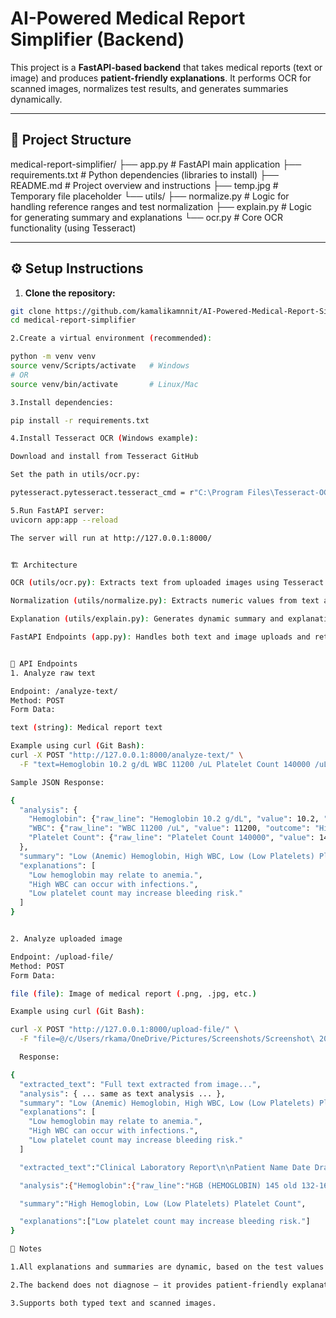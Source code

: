 # AI-Powered Medical Report Simplifier (Backend)

This project is a **FastAPI-based backend** that takes medical reports (text or image) and produces **patient-friendly explanations**. It performs OCR for scanned images, normalizes test results, and generates summaries dynamically.

---

## 📂 Project Structure

medical-report-simplifier/
├── app.py                     # FastAPI main application
├── requirements.txt           # Python dependencies (libraries to install)
├── README.md                  # Project overview and instructions
├── temp.jpg                   # Temporary file placeholder
└── utils/
    ├── normalize.py           # Logic for handling reference ranges and test normalization
    ├── explain.py             # Logic for generating summary and explanations
    └── ocr.py                 # Core OCR functionality (using Tesseract)


---

## ⚙️ Setup Instructions

1. **Clone the repository:**
```bash
git clone https://github.com/kamalikamnnit/AI-Powered-Medical-Report-Simplifier.git
cd medical-report-simplifier

2.Create a virtual environment (recommended):

python -m venv venv
source venv/Scripts/activate   # Windows
# OR
source venv/bin/activate       # Linux/Mac

3.Install dependencies:

pip install -r requirements.txt

4.Install Tesseract OCR (Windows example):

Download and install from Tesseract GitHub

Set the path in utils/ocr.py:

pytesseract.pytesseract.tesseract_cmd = r"C:\Program Files\Tesseract-OCR\tesseract.exe"

5.Run FastAPI server:
uvicorn app:app --reload

The server will run at http://127.0.0.1:8000/


🏗️ Architecture

OCR (utils/ocr.py): Extracts text from uploaded images using Tesseract.

Normalization (utils/normalize.py): Extracts numeric values from text and interprets them using reference ranges.

Explanation (utils/explain.py): Generates dynamic summary and explanations based on abnormal test results.

FastAPI Endpoints (app.py): Handles both text and image uploads and returns JSON output.


🚀 API Endpoints
1. Analyze raw text

Endpoint: /analyze-text/
Method: POST
Form Data:

text (string): Medical report text

Example using curl (Git Bash):
curl -X POST "http://127.0.0.1:8000/analyze-text/" \
  -F "text=Hemoglobin 10.2 g/dL WBC 11200 /uL Platelet Count 140000 /uL"

Sample JSON Response:

{
  "analysis": {
    "Hemoglobin": {"raw_line": "Hemoglobin 10.2 g/dL", "value": 10.2, "outcome": "Low (Anemic)"},
    "WBC": {"raw_line": "WBC 11200 /uL", "value": 11200, "outcome": "High"},
    "Platelet Count": {"raw_line": "Platelet Count 140000", "value": 140000, "outcome": "Low (Low Platelets)"}
  },
  "summary": "Low (Anemic) Hemoglobin, High WBC, Low (Low Platelets) Platelet Count",
  "explanations": [
    "Low hemoglobin may relate to anemia.",
    "High WBC can occur with infections.",
    "Low platelet count may increase bleeding risk."
  ]
}


2. Analyze uploaded image

Endpoint: /upload-file/
Method: POST
Form Data:

file (file): Image of medical report (.png, .jpg, etc.)

Example using curl (Git Bash):

curl -X POST "http://127.0.0.1:8000/upload-file/" \
  -F "file=@/c/Users/rkama/OneDrive/Pictures/Screenshots/Screenshot\ 2025-10-03\ 202628.png"

  Response:

{
  "extracted_text": "Full text extracted from image...",
  "analysis": { ... same as text analysis ... },
  "summary": "Low (Anemic) Hemoglobin, High WBC, Low (Low Platelets) Platelet Count",
  "explanations": [
    "Low hemoglobin may relate to anemia.",
    "High WBC can occur with infections.",
    "Low platelet count may increase bleeding risk."
  ]

  "extracted_text":"Clinical Laboratory Report\n\nPatient Name Date Drawn Date Received Date of Report\nDOE, JOHN 12/20/99 12/20/99 12/22/99\nSex Age Client Name / Address LD.Number Account Number\nMt MEDICAL CENTER 7e0e7654 = 1243\nor n YOUR DOCTOR, M.D.\n“mn 4123 MAIN STREET a 4\n123094567 = -_ ‘Number ‘Drawn\n918273 11:00\nPatient |.D./Soc. Sec Number\nTEST NAME RESULT _UNITS.-——_«REFERENCE RANGE *\nCOMPLETE BLOOD COUNT W/ DIFF\nwee 52 Thousleumm 39-114\nRac 351 L Milcu.mm 420-570\nHGB (HEMOGLOBIN) 145 old 132-169\nHCT (HEMATOCRIT) 41.2 Percent 385-490\ncv 7 HA 80-97\nMCH 414 H pg 275-335\nce 35.3 Percent 320-360\nROW 118 Percent 110-150\nPLATELET COUNT 172 Thousleumm 140-390\nMPV 76 Af 75-115\nDIFFERENTIAL\nTOTAL NEUTROPHILS, % 40.1 Percent 38.0-80.0\nTOTAL LYMPHOCYTES, % 481 Percent 450-490\nMONOCYTES, % 129 Percent 00-130\nEOSINOPHILS, % os Percent 0.0-80\nBASOPHILS, % 03 Percent 0.0-20\nTOTAL NEUTROPHILS, ABSOLUTE (2085 Celis/cu.mm 1650 - 8000\nTOTAL LYMPHOCYTES, ABSOLUTE (2397 Celis/cu.mm 1000 - 3500\nMONOCYTES, ABSOLUTE ert Celis/cu.mm 40-900\nEOSINOPHILS, ABSOLUTE 31 Cals/oumm 30-600\nBASOPHILS, ABSOLUTE 16 Celis/cu.mm 0-125\n\n",

  "analysis":{"Hemoglobin":{"raw_line":"HGB (HEMOGLOBIN) 145 old 132-169","value":145.0,"outcome":"High"},"Platelet Count":{"raw_line":"PLATELET COUNT 172 Thousleumm 140-390","value":172.0,"outcome":"Low (Low Platelets)"}},

  "summary":"High Hemoglobin, Low (Low Platelets) Platelet Count",

  "explanations":["Low platelet count may increase bleeding risk."]
}

📝 Notes

1.All explanations and summaries are dynamic, based on the test values and reference ranges.

2.The backend does not diagnose — it provides patient-friendly explanations.

3.Supports both typed text and scanned images.
